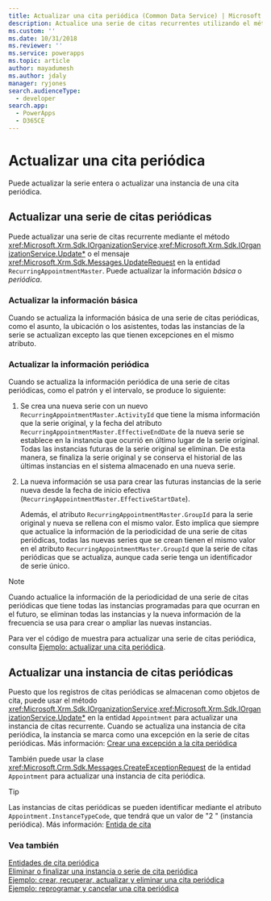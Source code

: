 ```yaml
---
title: Actualizar una cita periódica (Common Data Service) | Microsoft Docs
description: Actualice una serie de citas recurrentes utilizando el método IOrganizationService.Entity o el mensaje UpdateRequest en la entidad RecurringAppointmentMaster.
ms.custom: ''
ms.date: 10/31/2018
ms.reviewer: ''
ms.service: powerapps
ms.topic: article
author: mayadumesh
ms.author: jdaly
manager: ryjones
search.audienceType:
  - developer
search.app:
  - PowerApps
  - D365CE
---
```

# <a name="update-a-recurring-appointment"></a>Actualizar una cita periódica

Puede actualizar la serie entera o actualizar una instancia de una cita periódica.  
  
## <a name="update-a-recurring-appointment-series"></a>Actualizar una serie de citas periódicas  
 Puede actualizar una serie de citas recurrente mediante el método <xref:Microsoft.Xrm.Sdk.IOrganizationService>.<xref:Microsoft.Xrm.Sdk.IOrganizationService.Update*> o el mensaje <xref:Microsoft.Xrm.Sdk.Messages.UpdateRequest> en la entidad `RecurringAppointmentMaster`. Puede actualizar la información *básica* o *periódica*.  
  
### <a name="update-basic-information"></a>Actualizar la información básica  
 Cuando se actualiza la información básica de una serie de citas periódicas, como el asunto, la ubicación o los asistentes, todas las instancias de la serie se actualizan excepto las que tienen excepciones en el mismo atributo.  
  
### <a name="update-recurrence-information"></a>Actualizar la información periódica  
 Cuando se actualiza la información periódica de una serie de citas periódicas, como el patrón y el intervalo, se produce lo siguiente:  
  
1. Se crea una nueva serie con un nuevo `RecurringAppointmentMaster.ActivityId` que tiene la misma información que la serie original, y la fecha del atributo `RecurringAppointmentMaster.EffectiveEndDate` de la nueva serie se establece en la instancia que ocurrió en último lugar de la serie original. Todas las instancias futuras de la serie original se eliminan. De esta manera, se finaliza la serie original y se conserva el historial de las últimas instancias en el sistema almacenado en una nueva serie.  
  
2. La nueva información se usa para crear las futuras instancias de la serie nueva desde la fecha de inicio efectiva (`RecurringAppointmentMaster.EffectiveStartDate`).  
  
   Además, el atributo `RecurringAppointmentMaster.GroupId` para la serie original y nueva se rellena con el mismo valor. Esto implica que siempre que actualice la información de la periodicidad de una serie de citas periódicas, todas las nuevas series que se crean tienen el mismo valor en el atributo `RecurringAppointmentMaster.GroupId` que la serie de citas periódicas que se actualiza, aunque cada serie tenga un identificador de serie único.  
  
> [!NOTE]
>  Cuando actualice la información de la periodicidad de una serie de citas periódicas que tiene todas las instancias programadas para que ocurran en el futuro, se eliminan todas las instancias y la nueva información de la frecuencia se usa para crear o ampliar las nuevas instancias.  
  
 Para ver el código de muestra para actualizar una serie de citas periódica, consulta [Ejemplo: actualizar una cita periódica](org-service/samples/reschedule-cancel-recurring-appointment.md).  
  
## <a name="update-a-recurring-appointment-instance"></a>Actualizar una instancia de citas periódicas  
 Puesto que los registros de citas periódicas se almacenan como objetos de cita, puede usar el método <xref:Microsoft.Xrm.Sdk.IOrganizationService>.<xref:Microsoft.Xrm.Sdk.IOrganizationService.Update*> en la entidad `Appointment` para actualizar una instancia de citas recurrente. Cuando se actualiza una instancia de cita periódica, la instancia se marca como una excepción en la serie de citas periódicas. Más información: [Crear una excepción a la cita periódica](create-recurring-appointment-series-instance-exception.md#bkmk_createexception)  
  
 También puede usar la clase <xref:Microsoft.Crm.Sdk.Messages.CreateExceptionRequest> de la entidad `Appointment` para actualizar una instancia de cita periódica.  
  
> [!TIP]
>  Las instancias de citas periódicas se pueden identificar mediante el atributo `Appointment.InstanceTypeCode`, que tendrá que un valor de "2 " (instancia periódica). Más información: [Entida de cita](reference/entities/appointment.md)  
  
### <a name="see-also"></a>Vea también  
 [Entidades de cita periódica](/dynamics365/customer-engagement/developer/recurring-appointment-entities)   
 [Eliminar o finalizar una instancia o serie de cita periódica](/dynamics365/customer-engagement/developer/delete-or-end-a-recurring-appointment-series-or-instance)   
 [Ejemplo: crear, recuperar, actualizar y eliminar una cita periódica](org-service/samples/create-retrieve-update-delete-recurring-appointment.md)   
 [Ejemplo: reprogramar y cancelar una cita periódica](org-service/samples/reschedule-cancel-recurring-appointment.md)
